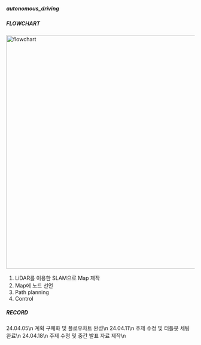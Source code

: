 ##### autonomous_driving


##### FLOWCHART
<img width="624" alt="flowchart" src="https://github.com/UsunAndTurtle/autonomous_driving/assets/112847633/8a80811f-5132-43f9-a536-14d53cc2a0aa">

1. LiDAR를 이용한 SLAM으로 Map 제작
2. Map에 노드 선언
3. Path planning
4. Control




##### RECORD

24.04.05\n
계획 구체화 및 플로우차트 완성\n
24.04.11\n
주제 수정 및 터틀봇 세팅 완료\n
24.04.18\n
주제 수정 및 중간 발표 자료 제작\n 
